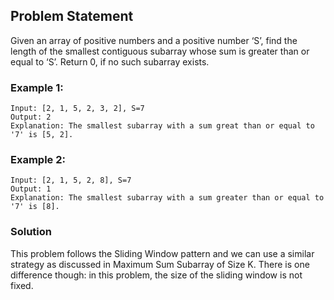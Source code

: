 ## Problem Statement
Given an array of positive numbers and a positive number ‘S’, find the length of the smallest contiguous subarray whose sum is greater than or equal to ‘S’. Return 0, if no such subarray exists.
### Example 1:
```
Input: [2, 1, 5, 2, 3, 2], S=7 
Output: 2
Explanation: The smallest subarray with a sum great than or equal to '7' is [5, 2].
```
### Example 2:
```
Input: [2, 1, 5, 2, 8], S=7 
Output: 1
Explanation: The smallest subarray with a sum greater than or equal to '7' is [8].
```
### Solution
This problem follows the Sliding Window pattern and we can use a similar strategy as discussed in Maximum Sum Subarray of Size K. There is one difference though: in this problem, the size of the sliding window is not fixed.
